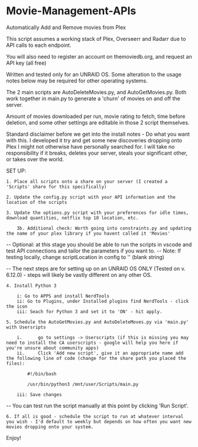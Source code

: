 # Movie-Management-APIs

Automatically Add and Remove movies from Plex

This script assumes a working stack of Plex, Overseerr and Radarr due to API calls to each endpoint.

You will also need to register an account on themoviedb.org, and request an API key (all free)

Written and tested only for an UNRAID OS. Some alteration to the usage notes below may be required for other operating systems.


The 2 main scripts are AutoDeleteMovies.py, and AutoGetMovies.py. Both work together in main.py to generate a 'churn' of movies on and off the server.

Amount of movies downloaded per run, movie rating to fetch, time before deletion, and some other settings are editable in those 2 script themselves.



Standard disclaimer before we get into the install notes - Do what you want with this. I developed it try and get some new discoveries dropping onto Plex I might not otherwise have 
personally searched for. I will take no responsibility if it breaks, deletes your server, steals your significant other, or takes over the world.




SET UP:

    1. Place all scripts onto a share on your server (I created a 'Scripts' share for this specifically)

    2. Update the config.py script with your API information and the location of the scripts

    3. Update the options.py script with your preferences for idle times, download quantities, netflix top 10 location, etc.
        
        3b. Additional check: Worth going into constraints.py and updating the name of your plex library if you havent called it 'Movies'

-- Optional: at this stage you should be able to run the scripts in vscode and test API connections and tailor the parameters if you want to.
-- Note: If testing locally, change scriptLocation in config to '' (blank string)

-- The next steps are for setting up on an UNRAID OS ONLY (Tested on v. 6.12.0) - steps will likely be vastly different on any other OS.

    4. Install Python 3

        i: Go to APPS and install NerdTools
        ii: Go to Plugins, under Installed plugins find NerdTools - click the icon
        iii: Seach for Python 3 and set it to 'ON' - hit apply.

    5. Schedule the AutoGetMovies.py and AutoDeleteMoves.py via 'main.py' with Usersripts

        i.      go to settings -> Userscripts (if this is missing you may need to install the CA userscripts - google will help you here if you're unsure about community apps)
        ii.     Click 'Add new script', give it an appropriate name add the following line of code (change for the share path you placed the files):

            #!/bin/bash

            /usr/bin/python3 /mnt/user/Scripts/main.py

        iii: Save changes
    

-- You can test run the script manually at this point by clicking 'Run Script'.

    6. If all is good - schedule the script to run at whatever interval you wish - I'd default to weekly but depends on how often you want new movies dropping onto your system.


Enjoy!

